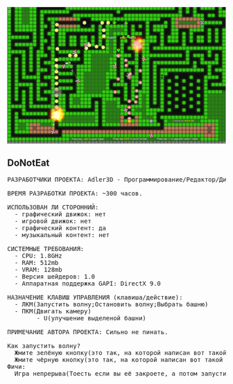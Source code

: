 <img src="img.png">

## DoNotEat

<pre>
РАЗРАБОТЧИКИ ПРОЕКТА: Adler3D - Программирование/Редактор/Дизайн/Баланс

ВРЕМЯ РАЗРАБОТКИ ПРОЕКТА: ~300 часов.

ИСПОЛЬЗОВАН ЛИ СТОРОННИЙ:
  - графический движок: нет
  - игровой движок: нет
  - графический контент: да
  - музыкальный контент: нет

СИСТЕМНЫЕ ТРЕБОВАНИЯ:
  - CPU: 1.8GHz
  - RAM: 512mb
  - VRAM: 128mb
  - Версия шейдеров: 1.0
  - Аппаратная поддержка GAPI: DirectX 9.0

НАЗНАЧЕНИЕ КЛАВИШ УПРАВЛЕНИЯ (клавиша/действие):
  - ЛКМ(Запустить волну;Остановить волну;Выбрать башню)
  - ПКМ(Двигать камеру)
        - U(улучшение выделеной башни)

ПРИМЕЧАНИЕ АВТОРА ПРОЕКТА: Сильно не пинать.

Как запустить волну?
  Жмите зелёную кнопку(это так, на которой написан вот такой текст - [*****])
  Жмите чёрную кнопку(это так, на которой написан вот такой текст - [*****])
Фичи:
  Игра непрерыва(Тоесть если вы её закроете, а потом запустите, то она продолжится с того же места)
</pre>
